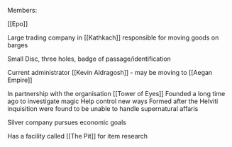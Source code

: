 Members:

[[Epo]]

Large trading company in [[Kathkach]] responsible for moving goods on barges

Small Disc, three holes, badge of passage/identification

Current administrator 
	[[Kevin Aldragosh]] - may be moving to [[Aegan Empire]]


In partnership with the organisation [[Tower of Eyes]]
Founded a long time ago to investigate magic
Help control new ways
Formed after the Helviti inquisition were found to be unable to handle supernatural affaris

Silver company pursues economic goals

Has a facility called [[The Pit]] for item research




